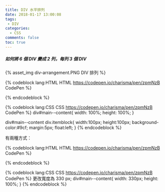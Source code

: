 ```yaml
---
title: DIV 水平排列
date: 2018-01-17 13:00:08
tags:
 - DIV
categories:
  - CSS
comments: false
toc: true
---
```


##### 如何將 6 個 DIV 變成 2 列，每列 3 個 DIV

{% asset_img div-arrangement.PNG DIV 排列 %}


{% codeblock lang:HTML HTML https://codepen.io/charisma/pen/zpmNzB CodePen %}
<div id="main--content">
  <div class="itemblock"></div>
  <div class="itemblock"></div>
  <div class="itemblock"></div>
  <div class="itemblock"></div>
  <div class="itemblock"></div>
  <div class="itemblock"></div>
</div>
{% endcodeblock %}


{% codeblock lang:CSS CSS https://codepen.io/charisma/pen/zpmNzB CodePen %}
div#main--content{
  width: 100%;
  height: 100%;
}

div#main--content div.itemblock{
  width:100px;
  height:100px;
  background-color:#9cf;
  margin:5px;
  float:left;
}
{% endcodeblock %}

有兩種方式：

{% codeblock lang:HTML HTML https://codepen.io/charisma/pen/zpmNzB CodePen %}
<!-- 將 <div style="clear:both"></div> 插入第四個位置 -->
<div id="main--content">
  <div class="itemblock"></div>
  <div class="itemblock"></div>
  <div class="itemblock"></div>
  <div style="clear:both"></div>
  <div class="itemblock"></div>
  <div class="itemblock"></div>
  <div class="itemblock"></div>
</div>
{% endcodeblock %}

{% codeblock lang:CSS CSS https://codepen.io/charisma/pen/zpmNzB CodePen %}
 更改寬度為 330 px;
div#main--content{
  width: 330px;
  height: 100%;
}
{% endcodeblock %}